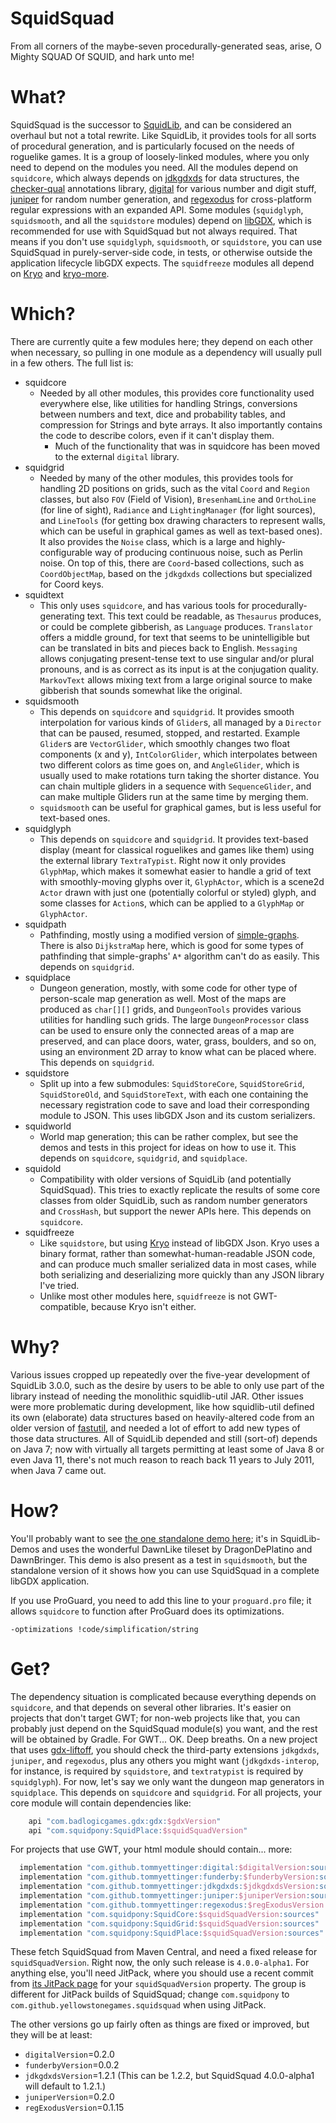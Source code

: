 # SquidSquad
From all corners of the maybe-seven procedurally-generated seas, arise, O Mighty SQUAD Of SQUID, and hark unto me!

# What?
SquidSquad is the successor to [SquidLib](https://github.com/yellowstonegames/SquidLib), and can be considered an
overhaul but not a total rewrite. Like SquidLib, it provides tools for all sorts of procedural generation, and is
particularly focused on the needs of roguelike games. It is a group of loosely-linked modules, where you only need to
depend on the modules you need. All the modules depend on `squidcore`, which always depends on
[jdkgdxds](https://github.com/tommyettinger/jdkgdxds) for data structures, the
[checker-qual](https://github.com/typetools/checker-framework) annotations library,
[digital](https://github.com/tommyettinger/digital) for various number and digit stuff,
[juniper](https://github.com/tommyettinger/juniper) for random number generation, and
[regexodus](https://github.com/tommyettinger/RegExodus) for cross-platform regular expressions with an expanded API.
Some modules (`squidglyph`, `squidsmooth`, and all the `squidstore` modules) depend on [libGDX](https://libgdx.com/),
which is recommended for use with SquidSquad but not always required. That means if you don't use `squidglyph`,
`squidsmooth`, or `squidstore`, you can use SquidSquad in purely-server-side code, in tests, or otherwise outside the
application lifecycle libGDX expects. The `squidfreeze` modules all depend on
[Kryo](https://github.com/EsotericSoftware/kryo) and [kryo-more](https://github.com/tommyettinger/kryo-more).

# Which?
There are currently quite a few modules here; they depend on each other when necessary, so pulling in one module as a
dependency will usually pull in a few others. The full list is:
 - squidcore
   - Needed by all other modules, this provides core functionality used everywhere else, like utilities for handling
     Strings, conversions between numbers and text, dice and probability tables, and compression for Strings and byte
     arrays. It also importantly contains the code to describe colors, even if it can't display them.
     - Much of the functionality that was in squidcore has been moved to the external `digital` library. 
 - squidgrid
   - Needed by many of the other modules, this provides tools for handling 2D positions on grids, such as the vital
     `Coord` and `Region` classes, but also `FOV` (Field of Vision), `BresenhamLine` and `OrthoLine` (for line of
     sight), `Radiance` and `LightingManager` (for light sources), and `LineTools` (for getting box drawing characters
     to represent walls, which can be useful in graphical games as well as text-based ones). It also provides the
     `Noise` class, which is a large and highly-configurable way of producing continuous noise, such as Perlin noise.
     On top of this, there are `Coord`-based collections, such as `CoordObjectMap`, based on the `jdkgdxds` collections
     but specialized for Coord keys.
 - squidtext
   - This only uses `squidcore`, and has various tools for procedurally-generating text. This text could be readable, as
    `Thesaurus` produces, or could be complete gibberish, as `Language` produces. `Translator` offers a middle ground,
     for text that seems to be unintelligible but can be translated in bits and pieces back to English. `Messaging`
     allows conjugating present-tense text to use singular and/or plural pronouns, and is as correct as its input is at
     the conjugation quality. `MarkovText` allows mixing text from a large original source to make gibberish that sounds
     somewhat like the original.
 - squidsmooth
   - This depends on `squidcore` and `squidgrid`. It provides smooth interpolation for various kinds of `Glider`s, all
     managed by a `Director` that can be paused, resumed, stopped, and restarted. Example `Glider`s are `VectorGlider`,
     which smoothly changes two float components (x and y), `IntColorGlider`, which interpolates between two different
     colors as time goes on, and `AngleGlider`, which is usually used to make rotations turn taking the shorter
     distance. You can chain multiple gliders in a sequence with `SequenceGlider`, and can make multiple Gliders run at
     the same time by merging them.
   - `squidsmooth` can be useful for graphical games, but is less useful for text-based ones.
 - squidglyph
   - This depends on `squidcore` and `squidgrid`. It provides text-based display (meant for classical
     roguelikes and games like them) using the external library `TextraTypist`. Right now it only provides `GlyphMap`,
     which makes it somewhat easier to handle a grid of text with smoothly-moving glyphs over it, `GlyphActor`, which
     is a scene2d `Actor` drawn with just one (potentially colorful or styled) glyph, and some classes for `Action`s,
     which can be applied to a `GlyphMap` or `GlyphActor`.
 - squidpath
   - Pathfinding, mostly using a modified version of [simple-graphs](https://github.com/earlygrey/simple-graphs). There
     is also `DijkstraMap` here, which is good for some types of pathfinding that simple-graphs' `A*` algorithm can't
     do as easily. This depends on `squidgrid`.
 - squidplace
   - Dungeon generation, mostly, with some code for other type of person-scale map generation as well. Most of the maps
     are produced as `char[][]` grids, and `DungeonTools` provides various utilities for handling such grids. The large
     `DungeonProcessor` class can be used to ensure only the connected areas of a map are preserved, and can place
     doors, water, grass, boulders, and so on, using an environment 2D array to know what can be placed where. This
     depends on `squidgrid`.
 - squidstore
   - Split up into a few submodules: `SquidStoreCore`, `SquidStoreGrid`, `SquidStoreOld`, and `SquidStoreText`, with
     each one containing the necessary registration code to save and load their corresponding module to JSON. This uses
     libGDX Json and its custom serializers.
 - squidworld
   - World map generation; this can be rather complex, but see the demos and tests in this project for ideas on how to
     use it. This depends on `squidcore`, `squidgrid`, and `squidplace`.
 - squidold
   - Compatibility with older versions of SquidLib (and potentially SquidSquad). This tries to exactly replicate the
     results of some core classes from older SquidLib, such as random number generators and `CrossHash`, but support the
     newer APIs here. This depends on `squidcore`.
 - squidfreeze
    - Like `squidstore`, but using [Kryo](https://github.com/EsotericSoftware/kryo) instead of libGDX Json. Kryo uses
      a binary format, rather than somewhat-human-readable JSON code, and can produce much smaller serialized data in
      most cases, while both serializing and deserializing more quickly than any JSON library I've tried.
    - Unlike most other modules here, `squidfreeze` is not GWT-compatible, because Kryo isn't either.

# Why?
Various issues cropped up repeatedly over the five-year development of SquidLib 3.0.0, such as the desire by users to be
able to only use part of the library instead of needing the monolithic squidlib-util JAR. Other issues were more
problematic during development, like how squidlib-util defined its own (elaborate) data structures based on
heavily-altered code from an older version of [fastutil](https://github.com/vigna/fastutil), and needed a lot of effort
to add new types of those data structures. All of SquidLib depended and still (sort-of) depends on Java 7; now with
virtually all targets permitting at least some of Java 8 or even Java 11, there's not much reason to reach back 11 years
to July 2011, when Java 7 came out.

# How?

You'll probably want to see [the one standalone demo here](https://github.com/yellowstonegames/SquidLib-Demos/tree/master/SquidSquad/DawnlikeDemo);
it's in SquidLib-Demos and uses the wonderful DawnLike tileset by DragonDePlatino and DawnBringer. This demo is also
present as a test in `squidsmooth`, but the standalone version of it shows how you can use SquidSquad in a complete
libGDX application.

If you use ProGuard, you need to add this line to your `proguard.pro` file; it allows `squidcore` to function after
ProGuard does its optimizations.

```
-optimizations !code/simplification/string
```

# Get?

The dependency situation is complicated because everything depends on `squidcore`, and that depends on several other
libraries. It's easier on projects that don't target GWT; for non-web projects like that, you can probably just depend
on the SquidSquad module(s) you want, and the rest will be obtained by Gradle. For GWT... OK. Deep breaths. On a new
project that uses [gdx-liftoff](https://github.com/tommyettinger/gdx-liftoff), you should check the third-party
extensions `jdkgdxds`, `juniper`, and `regexodus`, plus any others you might want (`jdkgdxds-interop`, for instance, is
required by `squidstore`, and `textratypist` is required by `squidglyph`). For now, let's say we only want the dungeon
map generators in `squidplace`. This depends on `squidcore` and `squidgrid`. For all projects, your core module will
contain dependencies like:
```gradle
	api "com.badlogicgames.gdx:gdx:$gdxVersion"
	api "com.squidpony:SquidPlace:$squidSquadVersion"
```

For projects that use GWT, your html module should contain... more:
```gradle
  implementation "com.github.tommyettinger:digital:$digitalVersion:sources"
  implementation "com.github.tommyettinger:funderby:$funderbyVersion:sources"
  implementation "com.github.tommyettinger:jdkgdxds:$jdkgdxdsVersion:sources"
  implementation "com.github.tommyettinger:juniper:$juniperVersion:sources"
  implementation "com.github.tommyettinger:regexodus:$regExodusVersion:sources"
  implementation "com.squidpony:SquidCore:$squidSquadVersion:sources"
  implementation "com.squidpony:SquidGrid:$squidSquadVersion:sources"
  implementation "com.squidpony:SquidPlace:$squidSquadVersion:sources"
```

These fetch SquidSquad from Maven Central, and need a fixed release for `squidSquadVersion`. Right now, the only such
release is `4.0.0-alpha1`. For anything else, you'll need JitPack, where you should use a recent commit from
[its JitPack page](https://jitpack.io/#yellowstonegames/squidsquad) for your `squidSquadVersion` property. The group is
different for JitPack builds of SquidSquad; change `com.squidpony` to `com.github.yellowstonegames.squidsquad` when
using JitPack.

The other versions go up fairly often as things are fixed or improved, but they will be at least:

  - `digitalVersion`=0.2.0
  - `funderbyVersion`=0.0.2
  - `jdkgdxdsVersion`=1.2.1 (This can be 1.2.2, but SquidSquad 4.0.0-alpha1 will default to 1.2.1.)
  - `juniperVersion`=0.2.0
  - `regExodusVersion`=0.1.15
